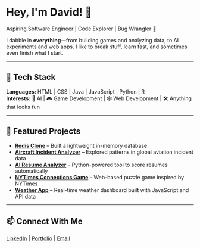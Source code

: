 # Hey, I'm David! 👋

Aspiring Software Engineer | Code Explorer | Bug Wrangler 🐛

I dabble in **everything**—from building games and analyzing data, to AI experiments and web apps. I like to break stuff, learn fast, and sometimes even finish what I start.  

---

## 🔧 Tech Stack

**Languages:** HTML | CSS | Java | JavaScript | Python | R  
**Interests:** 🤖 AI | 🎮 Game Development | 🕸️ Web Development | 🛠️ Anything that looks fun  

---

## 🌟 Featured Projects

- [**Redis Clone**](https://github.com/daev1005/redis-clone) – Built a lightweight in-memory database
- [**Aircraft Incident Analyzer**](https://github.com/daev1005/aircraft_incident_database) – Explored patterns in global aviation incident data  
- [**AI Resume Analyzer**](https://github.com/daev1005/AI-Resume-Analyzer) – Python-powered tool to score resumes automatically  
- [**NYTimes Connections Game**](https://github.com/daev1005/Connections) – Web-based puzzle game inspired by NYTimes  
- [**Weather App**](https://github.com/daev1005/Weather) – Real-time weather dashboard built with JavaScript and API data  

---

## 📫 Connect With Me

[LinkedIn](https://www.linkedin.com/in/david-li-3ab6a3332/) | [Portfolio](https://daev1005.github.io/portfolio/) | [Email](lidavid206@gmail.com)  

